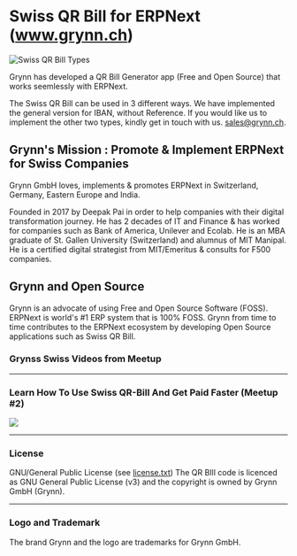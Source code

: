 #  Swiss QR Bill for ERPNext (www.grynn.ch)

![Swiss QR Bill Types](https://user-images.githubusercontent.com/23282682/116856072-c201be80-abfa-11eb-85e8-4a91ec53334b.jpg)

Grynn has developed a QR Bill Generator app (Free and Open Source) that works seemlessly with ERPNext. 

The Swiss QR Bill can be used in 3 different ways. We have implemented the general version for IBAN, without Reference. If you would like us to implement the other two types, kindly get in touch with us. sales@grynn.ch. 

## Grynn's Mission : Promote & Implement ERPNext for Swiss Companies

Grynn GmbH loves, implements & promotes ERPNext in Switzerland, Germany, Eastern Europe and India. 

Founded in 2017 by Deepak Pai in order to help companies with their digital transformation journey. He has 2 decades of IT and Finance & has worked for companies such as Bank of America, Unilever and Ecolab. He is an MBA graduate of St. Gallen University (Switzerland) and alumnus of MIT Manipal. He is a certified digital strategist from MIT/Emeritus & consults for F500 companies.

## Grynn and Open Source
Grynn is an advocate of using Free and Open Source Software (FOSS). ERPNext is world's #1 ERP system that is 100% FOSS. 
Grynn from time to time contributes to the ERPNext ecosystem by developing Open Source applications such as Swiss QR Bill. 

### Grynss Swiss Videos from Meetup
---

### Learn How To Use Swiss QR-Bill And Get Paid Faster (Meetup #2)
[![](http://img.youtube.com/vi/iqwXXd-USV4/0.jpg)](https://youtu.be/iqwXXd-USV4 "Learn How To Use QR-Bill and Get Paid Faster")

---

### License

GNU/General Public License (see [license.txt](license.txt))
The QR BIll code is licenced as GNU General Public License (v3) and the copyright is owned by Grynn GmbH (Grynn).

---
### Logo and Trademark
The brand Grynn and the logo are trademarks for Grynn GmbH.
